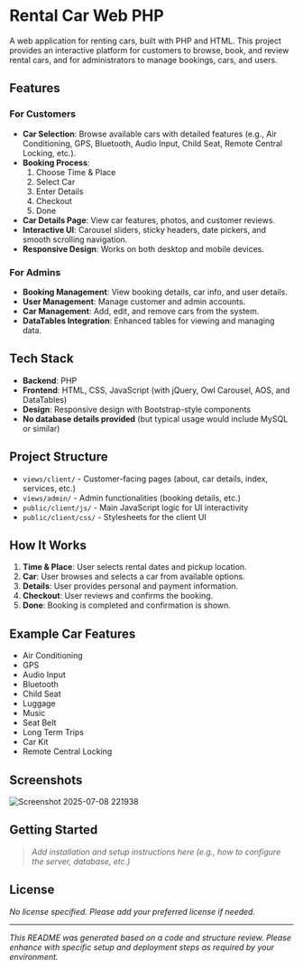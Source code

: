 # Rental Car Web PHP

A web application for renting cars, built with PHP and HTML. This project provides an interactive platform for customers to browse, book, and review rental cars, and for administrators to manage bookings, cars, and users.

## Features

### For Customers
- **Car Selection**: Browse available cars with detailed features (e.g., Air Conditioning, GPS, Bluetooth, Audio Input, Child Seat, Remote Central Locking, etc.).
- **Booking Process**: 
  1. Choose Time & Place
  2. Select Car
  3. Enter Details
  4. Checkout
  5. Done
- **Car Details Page**: View car features, photos, and customer reviews.
- **Interactive UI**: Carousel sliders, sticky headers, date pickers, and smooth scrolling navigation.
- **Responsive Design**: Works on both desktop and mobile devices.

### For Admins
- **Booking Management**: View booking details, car info, and user details.
- **User Management**: Manage customer and admin accounts.
- **Car Management**: Add, edit, and remove cars from the system.
- **DataTables Integration**: Enhanced tables for viewing and managing data.

## Tech Stack

- **Backend**: PHP
- **Frontend**: HTML, CSS, JavaScript (with jQuery, Owl Carousel, AOS, and DataTables)
- **Design**: Responsive design with Bootstrap-style components
- **No database details provided** (but typical usage would include MySQL or similar)

## Project Structure

- `views/client/` - Customer-facing pages (about, car details, index, services, etc.)
- `views/admin/` - Admin functionalities (booking details, etc.)
- `public/client/js/` - Main JavaScript logic for UI interactivity
- `public/client/css/` - Stylesheets for the client UI

## How It Works

1. **Time & Place**: User selects rental dates and pickup location.
2. **Car**: User browses and selects a car from available options.
3. **Details**: User provides personal and payment information.
4. **Checkout**: User reviews and confirms the booking.
5. **Done**: Booking is completed and confirmation is shown.

## Example Car Features

- Air Conditioning
- GPS
- Audio Input
- Bluetooth
- Child Seat
- Luggage
- Music
- Seat Belt
- Long Term Trips
- Car Kit
- Remote Central Locking

## Screenshots
![Screenshot 2025-07-08 221938](https://github.com/user-attachments/assets/486aa0ea-a4d7-45db-8a15-489554b072f2)



## Getting Started

> _Add installation and setup instructions here (e.g., how to configure the server, database, etc.)_

## License

_No license specified. Please add your preferred license if needed._

---

*This README was generated based on a code and structure review. Please enhance with specific setup and deployment steps as required by your environment.*
